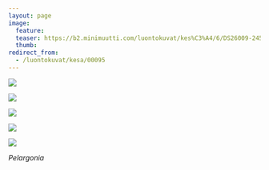 ```yaml
---
layout: page
image:
  feature:
  teaser: https://b2.minimuutti.com/luontokuvat/kes%C3%A4/6/DS26009-245px.jpg
  thumb:
redirect_from:
  - /luontokuvat/kesa/00095
---
```


![](https://b2.minimuutti.com/luontokuvat/kes%C3%A4/6/DS26001-800px.jpg)

![](https://b2.minimuutti.com/luontokuvat/kes%C3%A4/6/DS26002-800px.jpg)

![](https://b2.minimuutti.com/luontokuvat/kes%C3%A4/6/DS26008-800px.jpg)

![](https://b2.minimuutti.com/luontokuvat/kes%C3%A4/6/DS26009-800px.jpg)

![](https://b2.minimuutti.com/luontokuvat/kes%C3%A4/6/DS26011-800px.jpg)

*Pelargonia*
